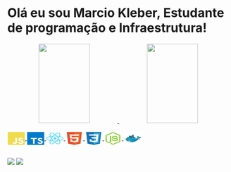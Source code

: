 # Olá eu sou Marcio Kleber, Estudante de programação e Infraestrutura!
<div align="center">
  <a href="https://github.com/MarcioKleber">
  <img height="180em" width="48%" src="https://github-readme-stats.vercel.app/api?username=MarcioKleber&show_icons=true&theme=dark&include_all_commits=true&count_private=true"/>
  <img height="180em" width="48%"  src="https://github-readme-stats.vercel.app/api/top-langs/?username=MarcioKleber&layout=compact&langs_count=7&theme=dark"/>
</div>
<div style="display: inline_block"><br>
  <img align="center" alt="MarcioK-Js" height="30" width="40" src="https://raw.githubusercontent.com/devicons/devicon/master/icons/javascript/javascript-plain.svg">
  <img align="center" alt="MarcioK-Ts" height="30" width="40" src="https://raw.githubusercontent.com/devicons/devicon/master/icons/typescript/typescript-plain.svg">
  <img align="center" alt="MarcioK-React" height="30" width="40" src="https://raw.githubusercontent.com/devicons/devicon/master/icons/react/react-original.svg">
  <img align="center" alt="MarcioK-HTML" height="30" width="40" src="https://raw.githubusercontent.com/devicons/devicon/master/icons/html5/html5-original.svg">
  <img align="center" alt="MarcioK-CSS" height="30" width="40" src="https://raw.githubusercontent.com/devicons/devicon/master/icons/css3/css3-original.svg">
  <img align="center" alt="MarcioK-NODE" height="30" width="40" src="https://raw.githubusercontent.com/devicons/devicon/master/icons/nodejs/nodejs-original.svg">
  <img align="center" alt="MarcioK-DOCKER" height="30" width="40" src="https://raw.githubusercontent.com/devicons/devicon/master/icons/docker/docker-original.svg">
</div>
  
  ##
 
<div>  
  <a href = "mailto:marciokjls@gmail.com"><img src="https://img.shields.io/badge/-Gmail-%23333?style=for-the-badge&logo=gmail&logoColor=white" target="_blank"></a>
  <a href="https://www.linkedin.com/in/marcio-souza-559819205/" target="_blank"><img src="https://img.shields.io/badge/-LinkedIn-%230077B5?style=for-the-badge&logo=linkedin&logoColor=white" target="_blank"></a> 

